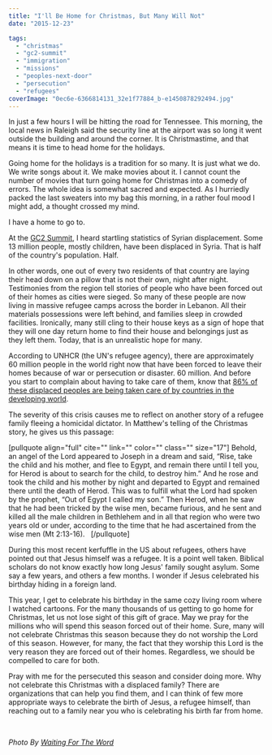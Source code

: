 ```yaml
---
title: "I'll Be Home for Christmas, But Many Will Not"
date: "2015-12-23"

tags: 
  - "christmas"
  - "gc2-summit"
  - "immigration"
  - "missions"
  - "peoples-next-door"
  - "persecution"
  - "refugees"
coverImage: "0ec6e-6366814131_32e1f77884_b-e1450878292494.jpg"
---
```


In just a few hours I will be hitting the road for Tennessee. This morning, the local news in Raleigh said the security line at the airport was so long it went outside the building and around the corner. It is Christmastime, and that means it is time to head home for the holidays.

Going home for the holidays is a tradition for so many. It is just what we do. We write songs about it. We make movies about it. I cannot count the number of movies that turn going home for Christmas into a comedy of errors. The whole idea is somewhat sacred and expected. As I hurriedly packed the last sweaters into my bag this morning, in a rather foul mood I might add, a thought crossed my mind.

I have a home to go to.

At the [GC2 Summit](http://www.gc2summit.com/), I heard startling statistics of Syrian displacement. Some 13 million people, mostly children, have been displaced in Syria. That is half of the country's population. Half.

In other words, one out of every two residents of that country are laying their head down on a pillow that is not their own, night after night. Testimonies from the region tell stories of people who have been forced out of their homes as cities were sieged. So many of these people are now living in massive refugee camps across the border in Lebanon. All their materials possessions were left behind, and families sleep in crowded facilities. Ironically, many still cling to their house keys as a sign of hope that they will one day return home to find their house and belongings just as they left them. Today, that is an unrealistic hope for many.

According to UNHCR (the UN's refugee agency), there are approximately 60 million people in the world right now that have been forced to leave their homes because of war or persecution or disaster. 60 million. And before you start to complain about having to take care of them, know that [86% of these displaced peoples are being taken care of by countries in the developing world](http://www.unhcr.org.uk/about-us/key-facts-and-figures.html).

The severity of this crisis causes me to reflect on another story of a refugee family fleeing a homicidal dictator. In Matthew's telling of the Christmas story, he gives us this passage:

\[pullquote align="full" cite="" link="" color="" class="" size="17"\] Behold, an angel of the Lord appeared to Joseph in a dream and said, “Rise, take the child and his mother, and flee to Egypt, and remain there until I tell you, for Herod is about to search for the child, to destroy him.” And he rose and took the child and his mother by night and departed to Egypt and remained there until the death of Herod. This was to fulfill what the Lord had spoken by the prophet, “Out of Egypt I called my son.” Then Herod, when he saw that he had been tricked by the wise men, became furious, and he sent and killed all the male children in Bethlehem and in all that region who were two years old or under, according to the time that he had ascertained from the wise men (Mt 2:13-16).   \[/pullquote\]

During this most recent kerfuffle in the US about refugees, others have pointed out that Jesus himself was a refugee. It is a point well taken. Biblical scholars do not know exactly how long Jesus' family sought asylum. Some say a few years, and others a few months. I wonder if Jesus celebrated his birthday hiding in a foreign land.

This year, I get to celebrate his birthday in the same cozy living room where I watched cartoons. For the many thousands of us getting to go home for Christmas, let us not lose sight of this gift of grace. May we pray for the millions who will spend this season forced out of their home. Sure, many will not celebrate Christmas this season because they do not worship the Lord of this season. However, for many, the fact that they worship this Lord is the very reason they are forced out of their homes. Regardless, we should be compelled to care for both.

Pray with me for the persecuted this season and consider doing more. Why not celebrate this Christmas with a displaced family? There are organizations that can help you find them, and I can think of few more appropriate ways to celebrate the birth of Jesus, a refugee himself, than reaching out to a family near you who is celebrating his birth far from home.

 

 _Photo By [Waiting For The Word](http://www.flickr.com/photos/60532802@N07/6366814131/)_
